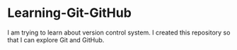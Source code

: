 # Learning-Git-GitHub
I am trying to learn about version control system. I created this repository so that I can explore Git and GitHub.
